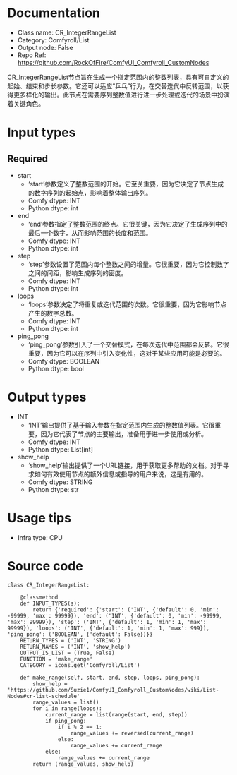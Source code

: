 # Documentation
- Class name: CR_IntegerRangeList
- Category: Comfyroll/List
- Output node: False
- Repo Ref: https://github.com/RockOfFire/ComfyUI_Comfyroll_CustomNodes

CR_IntegerRangeList节点旨在生成一个指定范围内的整数列表，具有可自定义的起始、结束和步长参数。它还可以适应“乒乓”行为，在交替迭代中反转范围，以获得更多样化的输出。此节点在需要序列整数值进行进一步处理或迭代的场景中扮演着关键角色。

# Input types
## Required
- start
    - ‘start’参数定义了整数范围的开始。它至关重要，因为它决定了节点生成的数字序列的起始点，影响着整体输出序列。
    - Comfy dtype: INT
    - Python dtype: int
- end
    - ‘end’参数指定了整数范围的终点。它很关键，因为它决定了生成序列中的最后一个数字，从而影响范围的长度和范围。
    - Comfy dtype: INT
    - Python dtype: int
- step
    - ‘step’参数设置了范围内每个整数之间的增量。它很重要，因为它控制数字之间的间距，影响生成序列的密度。
    - Comfy dtype: INT
    - Python dtype: int
- loops
    - ‘loops’参数决定了将重复或迭代范围的次数。它很重要，因为它影响节点产生的数字总数。
    - Comfy dtype: INT
    - Python dtype: int
- ping_pong
    - ‘ping_pong’参数引入了一个交替模式，在每次迭代中范围都会反转。它很重要，因为它可以在序列中引入变化性，这对于某些应用可能是必要的。
    - Comfy dtype: BOOLEAN
    - Python dtype: bool

# Output types
- INT
    - ‘INT’输出提供了基于输入参数在指定范围内生成的整数值列表。它很重要，因为它代表了节点的主要输出，准备用于进一步使用或分析。
    - Comfy dtype: INT
    - Python dtype: List[int]
- show_help
    - ‘show_help’输出提供了一个URL链接，用于获取更多帮助的文档。对于寻求如何有效使用节点的额外信息或指导的用户来说，这是有用的。
    - Comfy dtype: STRING
    - Python dtype: str

# Usage tips
- Infra type: CPU

# Source code
```
class CR_IntegerRangeList:

    @classmethod
    def INPUT_TYPES(s):
        return {'required': {'start': ('INT', {'default': 0, 'min': -99999, 'max': 99999}), 'end': ('INT', {'default': 0, 'min': -99999, 'max': 99999}), 'step': ('INT', {'default': 1, 'min': 1, 'max': 99999}), 'loops': ('INT', {'default': 1, 'min': 1, 'max': 999}), 'ping_pong': ('BOOLEAN', {'default': False})}}
    RETURN_TYPES = ('INT', 'STRING')
    RETURN_NAMES = ('INT', 'show_help')
    OUTPUT_IS_LIST = (True, False)
    FUNCTION = 'make_range'
    CATEGORY = icons.get('Comfyroll/List')

    def make_range(self, start, end, step, loops, ping_pong):
        show_help = 'https://github.com/Suzie1/ComfyUI_Comfyroll_CustomNodes/wiki/List-Nodes#cr-list-schedule'
        range_values = list()
        for i in range(loops):
            current_range = list(range(start, end, step))
            if ping_pong:
                if i % 2 == 1:
                    range_values += reversed(current_range)
                else:
                    range_values += current_range
            else:
                range_values += current_range
        return (range_values, show_help)
```